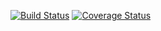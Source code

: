 [![Build Status](https://travis-ci.com/trin-daniel/clean-architecture-api.svg?branch=master)](https://travis-ci.com/trin-daniel/clean-architecture-api)
[![Coverage Status](https://coveralls.io/repos/github/trin-daniel/clean-architecture-api/badge.svg?branch=master)](https://coveralls.io/github/trin-daniel/clean-architecture-api?branch=master)